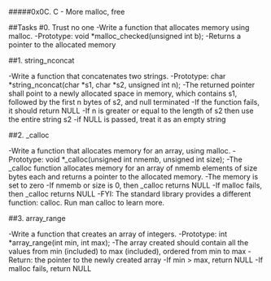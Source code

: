 #####0x0C. C - More malloc, free

##Tasks
#0. Trust no one
-Write a function that allocates memory using malloc.
-Prototype: void *malloc_checked(unsigned int b);
-Returns a pointer to the allocated memory

##1. string_nconcat

-Write a function that concatenates two strings.
-Prototype: char *string_nconcat(char *s1, char *s2, unsigned int n);
-The returned pointer shall point to a newly allocated space in memory, which contains s1,
followed by the first n bytes of s2, and null terminated
-If the function fails, it should return NULL
-If n is greater or equal to the length of s2 then use the entire string s2
-if NULL is passed, treat it as an empty string

##2. _calloc

-Write a function that allocates memory for an array, using malloc.
-Prototype: void *_calloc(unsigned int nmemb, unsigned int size);
-The _calloc function allocates memory for an array of nmemb elements of size bytes each and returns a pointer to the allocated memory.
-The memory is set to zero
-If nmemb or size is 0, then _calloc returns NULL
-If malloc fails, then _calloc returns NULL
-FYI: The standard library provides a different function: calloc. Run man calloc to learn more.

##3. array_range

-Write a function that creates an array of integers.
-Prototype: int *array_range(int min, int max);
-The array created should contain all the values from min (included) to max (included), ordered from min to max
-Return: the pointer to the newly created array
-If min > max, return NULL
-If malloc fails, return NULL
